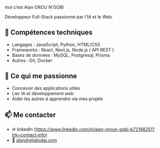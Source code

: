
moi c’est Alan OROU N'GOBI 

Développeur Full-Stack passionné par l'IA et le Web.

## 🔧 Compétences techniques
- Langages : JavaScript, Python, HTML/CSS
- Frameworks : React, Next.js, Node.js ( API REST )
- Bases de données : MySQL, Postgresql, Prisma
- Autres : Git, Docker

## 🧠 Ce qui me passionne
- Concevoir des applications utiles
- Lier IA et développement web
- Aider les autres à apprendre via mes projets

## 📫 Me contacter
- 🌐 linkedIn (https://www.linkedin.com/in/alan-oroun-gobi-b72198251?trk=contact-info)
- 📧 alan@globodai.com
